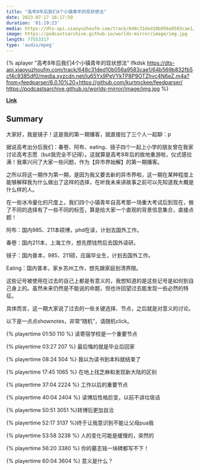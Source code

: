 ```yaml
---
title: "高考8年后我们4个小镇青年的现状想法"
date: 2023-07-17 16:17:59
duration: '01:19:23'
media: https://dts-api.xiaoyuzhoufm.com/track/648c31ded10b056a9583cae1/64b569b832fb5cf4c9385df0/media.xyzcdn.net/lu65Yx9PeVYkTP8P9OTZhvc4N6eZ.m4a?from=feedparser/6.0.10%20+https://github.com/kurtmckee/feedparser/
image: https://podcastsarchive.github.io/worlds-mirror/image/img.jpg
length: 77553317
type: 'audio/mpeg'
---
```


{% aplayer "高考8年后我们4个小镇青年的现状想法" lfkdsk  https://dts-api.xiaoyuzhoufm.com/track/648c31ded10b056a9583cae1/64b569b832fb5cf4c9385df0/media.xyzcdn.net/lu65Yx9PeVYkTP8P9OTZhvc4N6eZ.m4a?from=feedparser/6.0.10%20+https://github.com/kurtmckee/feedparser/ https://podcastsarchive.github.io/worlds-mirror/image/img.jpg %}

**[Link](https://www.xiaoyuzhoufm.com/episode/64b569b832fb5cf4c9385df0?utm_source=rss)**

## Summary
<p>大家好，我是镜子！这是我的第一期播客，就直接拉了三个人一起聊：p</p><p>据说高考出分后我们：春卷、阿布、eating、镜子四个一起上小学的朋友曾在我家讨论高考志愿（but我完全不记得）。这就算是高考8年后的故地重游啦，仪式感拉满！我乘兴问了大家一些问题，作为【异市界始解】的第一期播客。</p><p>之所以将这一期作为第一期，是因为我又要去新的异市界啦，这一期在某种程度上能够解释我为什么做出了这样的选择，在听我未来讲故事之前可以先知道我大概是什么样的人。</p><p>在一些冰冷量化的尺度上，我们四个小镇青年自高考那一场重大考试后到现在，做了不同的选择有了一些不同的标签，算是给大家一个直观的背景信息集合，直接点题！</p><p>阿布：国内985、211本硕博，phd在读，计划去国外工作。</p><p>春卷：国内211本，上海工作，想先攒钱然后去国外读研。</p><p>镜子：国内普本，985、211硕，应届毕业生，计划去国外工作。</p><p>Eating：国内普本，家乡苏州工作，想先跟家庭划清界限。</p><p>这些记号被使用在过去的自己上都是有意义的，我想知道的是这些记号是如何到自己身上的。虽然未来仍然是不能说的命题，但也许回望过去能发现一些必然的特征。</p><p>具体而言，这一期大家说了过去的一些关键选择、节点，之后就是对意义的讨论。</p><p>以下是一点点shownotes，非常“随机”，请随机click。</p><p>{% playertime 01:50 110 %} 读寄宿学校是一个重要节点</p><p>{% playertime 03:27 207 %} 最后悔的就是毕业后回家</p><p>{% playertime 08:24 504 %} 我以为读书到本科就结束了</p><p>{% playertime 17:45 1065 %} 在地上找芝麻和发现新大陆的区别</p><p>{% playertime 37:04 2224 %} 工作以后的重要节点</p><p>{% playertime 40:04 2404 %} 读博后性格巨变，以前不讲垃圾话</p><p>{% playertime 50:51 3051 %}转博后更加自洽</p><p>{% playertime 52:17 3137 %}终于让我意识到不能让父母pua我</p><p>{% playertime 53:58 3238 %} 人的变化可能是缓慢的，突然的&nbsp;</p><p>{% playertime 56:20 3380 %} 你的墓志铭一块碑都写不下！</p><p>{% playertime 60:04 3604 %} 意义是什么？</p>
    